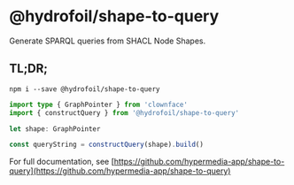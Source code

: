 # @hydrofoil/shape-to-query

Generate SPARQL queries from SHACL Node Shapes.

## TL;DR;

```shell
npm i --save @hydrofoil/shape-to-query
```

```ts
import type { GraphPointer } from 'clownface'
import { constructQuery } from '@hydrofoil/shape-to-query'

let shape: GraphPointer

const queryString = constructQuery(shape).build()
```

For full documentation, see [https://github.com/hypermedia-app/shape-to-query](https://github.com/hypermedia-app/shape-to-query)
